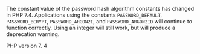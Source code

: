 The constant value of the password hash algorithm constants has changed in PHP 7.4.
Applications using the constants `PASSWORD_DEFAULT`, `PASSWORD_BCRYPT`,
`PASSWORD_ARGON2I`, and `PASSWORD_ARGON2ID` will continue to function correctly. 
Using an integer will still work, but will produce a deprecation warning. 

PHP version 7. 4